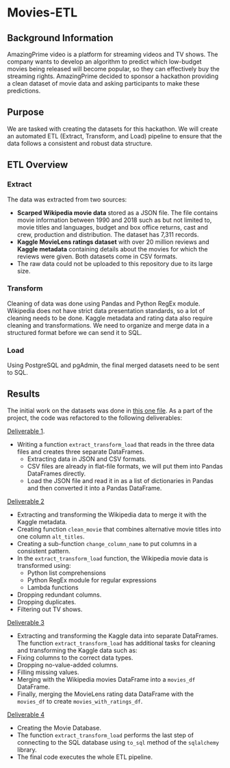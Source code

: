# Movies-ETL

## Background Information
AmazingPrime video is a platform for streaming videos and TV shows. The company wants to develop an algorithm to predict which low-budget movies being released will become popular, so they can effectively buy the streaming rights. AmazingPrime decided to sponsor a hackathon providing a clean dataset of movie data and asking participants to make these predictions. 

## Purpose 
We are tasked with creating the datasets for this hackathon. We will create an automated ETL (Extract, Transform, and Load) pipeline to ensure that the data follows a consistent and robust data structure. 

## ETL Overview

### Extract 
The data was extracted from two sources:
- **Scarped Wikipedia movie data** stored as a JSON file. The file contains movie information between 1990 and 2018 such as but not limited to, movie titles and languages, budget and box office returns, cast and crew, production and distribution. The dataset has 7,311 records. 
- **Kaggle MovieLens ratings dataset** with over 20 million reviews and **Kaggle metadata** containing details about the movies for which the reviews were given. Both datasets come in CSV formats.
- The raw data could not be uploaded to this repository due to its large size. 


### Transform
Cleaning of data was done using Pandas and Python RegEx module. Wikipedia does not have strict data presentation standards, so a lot of cleaning needs to be done. Kaggle metadata and rating data also require cleaning and transformations. We need to organize and merge data in a structured format before we can send it to SQL. 

### Load
Using PostgreSQL and pgAdmin, the final merged datasets need to be sent to SQL. 

## Results
The initial work on the datasets was done in [this one file](https://github.com/Aigerim-Zh/Movies-ETL/blob/main/Exploratory%20data%20analysis.ipynb). As a part of the project, the code was refactored to the following deliverables:

[Deliverable 1](https://github.com/Aigerim-Zh/Movies-ETL/blob/main/ETL_Deliverable1_function_test.ipynb). 
- Writing a function ```extract_transform_load``` that reads in the three data files and creates three separate DataFrames.  
    - Extracting data in JSON and CSV formats.
    - CSV files are already in flat-file formats, we will put them into Pandas DataFrames directly.
    - Load the JSON file and read it in as a list of dictionaries in Pandas and then converted it into a Pandas DataFrame. 

[Deliverable 2](https://github.com/Aigerim-Zh/Movies-ETL/blob/main/ETL_Deliverable2_clean_wiki_movies.ipynb)
- Extracting and transforming the Wikipedia data to merge it with the Kaggle metadata. 
- Creating function ```clean_movie``` that combines alternative movie titles into one column ```alt_titles```.
- Creating a sub-function ```change_column_name``` to put columns in a consistent pattern. 
- In the ```extract_transform_load``` function, the Wikipedia movie data is transformed using:
    - Python list comprehensions
    - Python RegEx module for regular expressions
    - Lambda functions
- Dropping redundant columns.
- Dropping duplicates.
- Filtering out TV shows. 

[Deliverable 3](https://github.com/Aigerim-Zh/Movies-ETL/blob/main/ETL_Deliverable3_clean_kaggle_data.ipynb)
- Extracting and transforming the Kaggle data into separate DataFrames. The function ```extract_transform_load``` has additional tasks for cleaning and transforming the Kaggle data such as:
- Fixing columns to the correct data types.
- Dropping no-value-added columns.
- Filling missing values.
- Merging with the Wikipedia movies DataFrame into a ```movies_df``` DataFrame.
- Finally, merging the MovieLens rating data DataFrame with the ```movies_df``` to create ```movies_with_ratings_df```. 

[Deliverable 4](https://github.com/Aigerim-Zh/Movies-ETL/blob/main/ETL_Deliverable4_create_database.ipynb) 
- Creating the Movie Database.  
- The function ```extract_transform_load``` performs the last step of connecting to the SQL database using ```to_sql``` method of the ```sqlalchemy``` library.
- The final code executes the whole ETL pipeline.